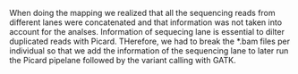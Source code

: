 When doing the mapping we realized that all the sequencing reads from different lanes were concatenated and that information was not taken into account for the analses. Information of sequecing lane is essential to dilter duplicated reads with Picard. THerefore, we had to break the *.bam files per individual so that we add the information of the sequencing lane to later run the Picard pipelane followed by the variant calling with GATK.
